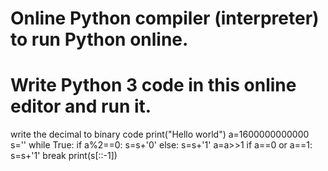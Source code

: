# Online Python compiler (interpreter) to run Python online.
# Write Python 3 code in this online editor and run it.
write the decimal to binary code
print("Hello world")
a=1600000000000
s=''
while True:
    if a%2==0:
        s=s+'0'
    else:
        s=s+'1'
    a=a>>1
    if a==0 or a==1:
        s=s+'1'
        break
print(s[::-1])
